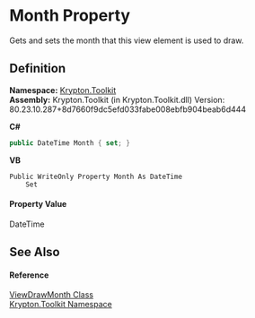 # Month Property


Gets and sets the month that this view element is used to draw.



## Definition
**Namespace:** <a href="79d2eac2-21f4-54ff-7552-b20c33c30600.md">Krypton.Toolkit</a>  
**Assembly:** Krypton.Toolkit (in Krypton.Toolkit.dll) Version: 80.23.10.287+8d7660f9dc5efd033fabe008ebfb904beab6d444

**C#**
``` C#
public DateTime Month { set; }
```
**VB**
``` VB
Public WriteOnly Property Month As DateTime
	Set
```



#### Property Value
DateTime

## See Also


#### Reference
<a href="679f909b-b422-6b62-fcc0-34e9c0b1157a.md">ViewDrawMonth Class</a>  
<a href="79d2eac2-21f4-54ff-7552-b20c33c30600.md">Krypton.Toolkit Namespace</a>  
